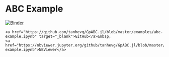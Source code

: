 # ABC Example

[![Binder](https://mybinder.org/badge_logo.svg)](https://mybinder.org/v2/gh/tanhevg/GpABC.jl/master?filepath=examples%2Fabc-example.ipynb)
```@raw html
<a href="https://github.com/tanhevg/GpABC.jl/blob/master/examples/abc-example.ipynb" target="_blank">GitHub</a>&nbsp;
<a href="https://nbviewer.jupyter.org/github/tanhevg/GpABC.jl/blob/master/examples/abc-example.ipynb">NBViewer</a>
```
